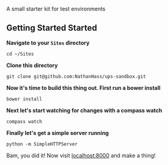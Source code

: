 A small starter kit for test environments

## Getting Started Started


**Navigate to your `Sites` directory**

```
cd ~/Sites
```

**Clone this directory**
```
git clone git@github.com:NathanHass/ups-sandbox.git
```

**Now it's time to build this thing out. First run a bower install**
```
bower install
```

**Next let's start watching for changes with a compass watch**
```
compass watch
```

**Finally let's get a simple server running**
```
python -m SimpleHTTPServer
```

Bam, you did it! Now visit [localhost:8000](http://localhost:8000/) and make a thing!
